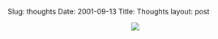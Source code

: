 Slug: thoughts
Date: 2001-09-13
Title: Thoughts
layout: post

<div align="center"><img src="http://media.redmonk.net/images/thoughts.gif" /></div>
